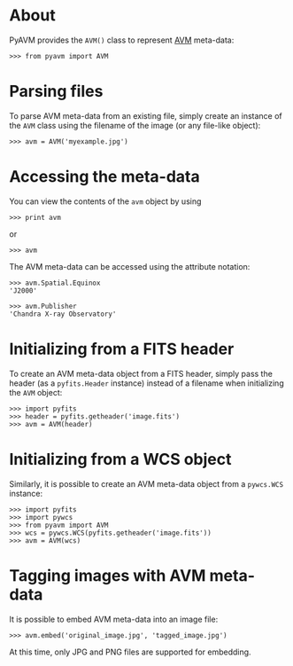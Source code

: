 About
=====

PyAVM provides the ``AVM()`` class to represent [AVM](http://www.virtualastronomy.org/avm_metadata.php) meta-data:

    >>> from pyavm import AVM

Parsing files
=============

To parse AVM meta-data from an existing file, simply create an instance of the ``AVM`` class using the filename of the image (or any file-like object):

    >>> avm = AVM('myexample.jpg')

Accessing the meta-data
=======================

You can view the contents of the ``avm`` object by using

    >>> print avm

or

    >>> avm

The AVM meta-data can be accessed using the attribute notation:

    >>> avm.Spatial.Equinox
    'J2000'

    >>> avm.Publisher
    'Chandra X-ray Observatory'

Initializing from a FITS header
===============================

To create an AVM meta-data object from a FITS header, simply pass the header (as a ``pyfits.Header`` instance) instead of a filename when initializing the ``AVM`` object:

    >>> import pyfits
    >>> header = pyfits.getheader('image.fits')
    >>> avm = AVM(header)

Initializing from a WCS object
==============================

Similarly, it is possible to create an AVM meta-data object from a ``pywcs.WCS`` instance:

    >>> import pyfits
    >>> import pywcs
    >>> from pyavm import AVM
    >>> wcs = pywcs.WCS(pyfits.getheader('image.fits'))
    >>> avm = AVM(wcs)

Tagging images with AVM meta-data
=================================

It is possible to embed AVM meta-data into an image file:

    >>> avm.embed('original_image.jpg', 'tagged_image.jpg')

At this time, only JPG and PNG files are supported for embedding.